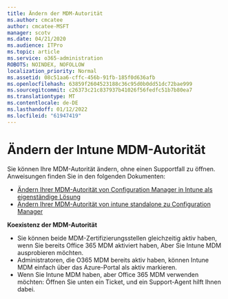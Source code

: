 ```yaml
---
title: Ändern der MDM-Autorität
ms.author: cmcatee
author: cmcatee-MSFT
manager: scotv
ms.date: 04/21/2020
ms.audience: ITPro
ms.topic: article
ms.service: o365-administration
ROBOTS: NOINDEX, NOFOLLOW
localization_priority: Normal
ms.assetid: 08c51aa6-cffc-456b-91fb-185f0d636afb
ms.openlocfilehash: 63859f2604523188c36c95d0b0dd51dc72bae999
ms.sourcegitcommit: c26373c21c837937b41026f56fedfc51b7b80ea7
ms.translationtype: MT
ms.contentlocale: de-DE
ms.lasthandoff: 01/12/2022
ms.locfileid: "61947419"
---
```

# <a name="change-intune-mdm-authority"></a>Ändern der Intune MDM-Autorität

Sie können Ihre MDM-Autorität ändern, ohne einen Supportfall zu öffnen. Anweisungen finden Sie in den folgenden Dokumenten:
  
- [Ändern Ihrer MDM-Autorität von Configuration Manager in Intune als eigenständige Lösung](https://docs.microsoft.com/configmgr/mdm/deploy-use/migrate-change-mdm-authority)
- [Ändern Ihrer MDM-Autorität von intune standalone zu Configuration Manager](https://docs.microsoft.com/configmgr/mdm/deploy-use/change-mdm-authority)
  
**Koexistenz der MDM-Autorität**
  
- Sie können beide MDM-Zertifizierungsstellen gleichzeitig aktiv haben, wenn Sie bereits Office 365 MDM aktiviert haben, Aber Sie Intune MDM ausprobieren möchten.
- Administratoren, die O365 MDM bereits aktiv haben, können Intune MDM einfach über das Azure-Portal als aktiv markieren.
- Wenn Sie Intune MDM haben, aber Office 365 MDM verwenden möchten: Öffnen Sie unten ein Ticket, und ein Support-Agent hilft Ihnen dabei.
